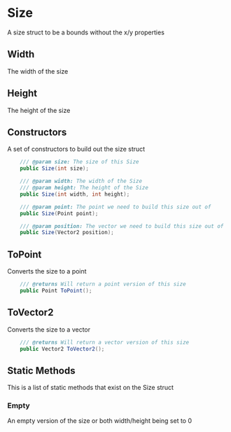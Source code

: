 # Size
A size struct to be a bounds without the x/y properties

## Width
The width of the size
## Height
The height of the size

## Constructors
A set of constructors to build out the size struct
```csharp
    /// @param size: The size of this Size
    public Size(int size);

    /// @param width: The width of the Size
    /// @param height: The height of the Size
    public Size(int width, int height);

    /// @param point: The point we need to build this size out of
    public Size(Point point);

    /// @param position: The vector we need to build this size out of
    public Size(Vector2 position);
```
## ToPoint
Converts the size to a point

```csharp
    /// @returns Will return a point version of this size
    public Point ToPoint();
```
## ToVector2
Converts the size to a vector

```csharp
    /// @returns Will return a vector version of this size
    public Vector2 ToVector2();
```
## Static Methods
This is a list of static methods that exist on the Size struct

### Empty
An empty version of the size or both width/height being set to 0